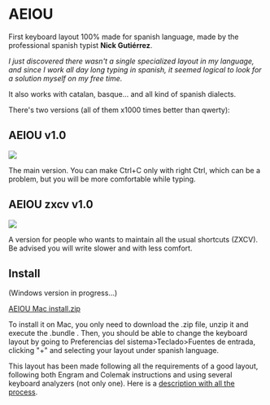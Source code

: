 # AEIOU
First keyboard layout 100% made for spanish language, made by the professional spanish typist **Nick Gutiérrez**. 

*I just discovered there wasn't a single specialized layout in my language, and since I work all day long typing in spanish, it seemed logical to look for a solution myself on my free time.*

It also works with catalan, basque... and all kind of spanish dialects. 

There's two versions (all of them x1000 times better than qwerty):

## AEIOU v1.0
![](https://preview.redd.it/tjxi8xiyrqb71.png?width=306&format=png&auto=webp&s=15b5b05aaccaeedaec03f1bcc3c7bc1a9e9ade4c)

The main version. You can make Ctrl+C only with right Ctrl, which can be a problem, but you will be more comfortable while typing.

## AEIOU zxcv v1.0
![](https://preview.redd.it/zxr6bha0sqb71.png?width=302&format=png&auto=webp&s=f86f6dc422812cfe2fe60fd0984670e61b698af5)

A version for people who wants to maintain all the usual shortcuts (ZXCV). Be advised you will write slower and with less comfort.

## Install
(Windows version in progress...)

[AEIOU Mac install.zip](https://github.com/NickG13/AEIOU/files/6834555/AEIOU.Mac.install.zip)

To install it on Mac, you only need to download the .zip file, unzip it and execute the .bundle . Then, you should be able to change the keyboard layout by going to Preferencias del sistema>Teclado>Fuentes de entrada, clicking "+" and selecting your layout under spanish language.

This layout has been made following all the requirements of a good layout, following both Engram and Colemak instructions and using several keyboard analyzers (not only one).
Here is a [description with all the process](https://www.reddit.com/r/KeyboardLayouts/comments/oja9oh/why_are_there_no_spanish_layouts/).
